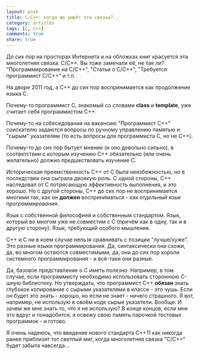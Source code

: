 ```yaml
---
layout: post
title: C/C++: когда же умрёт эта связка?..
category: articles
tags: [C, C++]
comments: true
share: true
---
```


До сих пор на просторах Интернета и на обложках книг красуется эта многолетняя связка: C/C++. Вы тоже замечали её, не так ли? "Программирование на C/C++", "Статьи о C/C++", "Требуется программист C/C++" и т.п.

На дворе 2011 год, а C++ до сих пор воспринимается как продолжение языка C.

Почему-то программист C, знакомый со словами **class** и **template**, уже считает себя программистом C++.

Почему-то на собеседовании на вакансию "Программист C++" соискателю задаются вопросы по ручному управлению памятью и "сырым" указателям (то есть вопросы для программиста C, но не C++).

Почему-то до сих пор бытует мнение (и оно довольно сильно), в соответствии с которым изучению C++ обязательно (или очень желательно) должно предшествовать изучение C.

Историческая преемственность C++ от C была неизбежностью, но в последствии она сыграла двоякую роль. С одной стороны, C++ наследовал от C потрясающую эффективность выполнения, и это хорошо. Но с другой стороны, C++ до сих пор не воспринимается многими так, как он **должен** восприниматься - как *отдельный язык программирования*.

Язык с собственной философией и собственным стандартом. Язык, который во многом уже не совместим с C (причём как в одну, так и в другую сторону). Язык, требующий особого мышления.

C++ и C ни в коем случае нельзя сравнивать с позиции "лучше/хуже". Это разные языки программирования. Да, синтаксически они схожи, да, во многом остаются совместимыми, да, они до сих пор короли системного программирования - и всё-таки они разные.

Да, базовое представление о C иметь полезно. Например, в том случае, если программисту необходимо использовать стороннюю C-шную библиотеку. Но утверждать, что программист C++ **обязан** знать глубокое копирование с сырыми указателями в классе - это чушь. Если он будет это знать - хорошо, но если не знает - ничего страшного. Я вот, например, не использую в своём коде сырые указатели. Вообще. И зачем же мне знать то, что я не использую? В конце концов, если мне это вдруг и понадобится, я освежу свою память парочкой тестовых программок - и готово.

Я очень надеюсь, что введение нового стандарта C++11 как никогда ранее приблизит тот светлый миг, когда многолетняя связка "C/C++" будет забыта навсегда...
